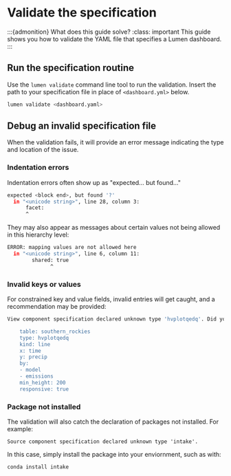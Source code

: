 # Validate the specification

:::{admonition} What does this guide solve?
:class: important
This guide shows you how to validate the YAML file that specifies a Lumen dashboard.
:::

## Run the specification routine
Use the `lumen validate` command line tool to run the validation. Insert the path to your specification file in place of `<dashboard.yml>` below.

``` bash
lumen validate <dashboard.yaml>
```

## Debug an invalid specification file
When the validation fails, it will provide an error message indicating the type and location of the issue.

### Indentation errors
Indentation errors often show up as "expected... but found..."

``` bash
expected <block end>, but found '?'
  in "<unicode string>", line 28, column 3:
      facet:
      ^
```

They may also appear as messages about certain values not being allowed in this hierarchy level:
``` bash
ERROR: mapping values are not allowed here
  in "<unicode string>", line 6, column 11:
        shared: true
              ^
```

### Invalid keys or values

For constrained key and value fields, invalid entries will get caught, and a recommendation may be provided:

``` bash
View component specification declared unknown type 'hvplotqedq'. Did you mean 'hvplot or 'hvplot_ui'?

    table: southern_rockies
    type: hvplotqedq
    kind: line
    x: time
    y: precip
    by:
    - model
    - emissions
    min_height: 200
    responsive: true
```

### Package not installed
The validation will also catch the declaration of packages not installed. For example:

```console
Source component specification declared unknown type 'intake'.
```

In this case, simply install the package into your enviornment, such as with:

```console
conda install intake
```
